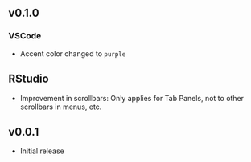 ## v0.1.0

### VSCode

-   Accent color changed to `purple`

## RStudio

-   Improvement in scrollbars: Only applies for Tab Panels, not to other
    scrollbars in menus, etc.

## v0.0.1

-   Initial release
